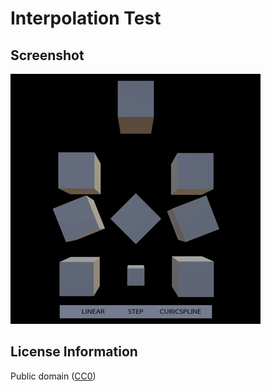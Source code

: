 # Interpolation Test

## Screenshot

![screenshot](screenshot/screenshot.gif)

## License Information

Public domain ([CC0](https://creativecommons.org/publicdomain/zero/1.0/))
